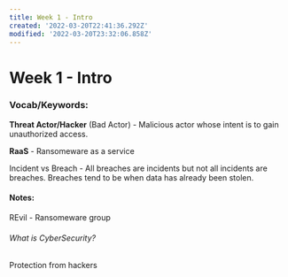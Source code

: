 ```yaml
---
title: Week 1 - Intro
created: '2022-03-20T22:41:36.292Z'
modified: '2022-03-20T23:32:06.858Z'
---
```


# Week 1 - Intro 

### __Vocab/Keywords__: 
__Threat Actor/Hacker__ (Bad Actor) - Malicious actor whose intent is to gain unauthorized access.

__RaaS__ - Ransomeware as a service

Incident vs Breach - All breaches are incidents but not all incidents are breaches. Breaches tend to be when data has already been stolen.



#### __Notes:__
REvil - Ransomeware group

###### What is CyberSecurity?
Protection from hackers
